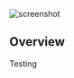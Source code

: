 ![screenshot](https://raw.github.com/jortal/surferpedia/master/doc/github_cover.png)

Overview
--------

Testing  


